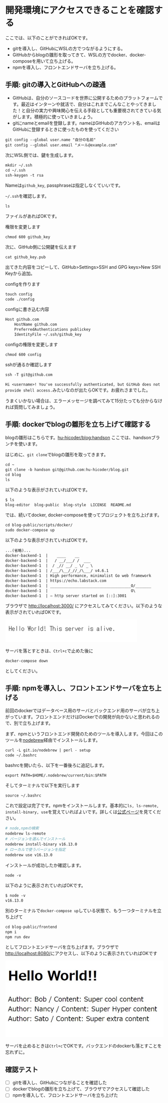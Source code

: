 # 開発環境にアクセスできることを確認する

ここでは、以下のことができればOKです。

- gitを導入し、GitHubにWSLの方でつながるようにする。
- GitHubからblogの雛形を取ってきて、WSLの方でdocker、docker-composeを用いて立ち上げる。
- npmを導入し、フロントエンドサーバを立ち上げる。

## 手順: gitの導入とGitHubへの疎通

- GitHubは、自分のソースコードを世界に公開するためのプラットフォームです。最近はインターンや就活で、自分はこれまでこんなことやってきました！と自分の実力や興味関心を伝える手段としても重要視されてきている気がします。積極的に使っていきましょう。
- gitにnameとemailを登録します。nameはGitHubのアカウント名、emailはGitHubに登録するときに使ったものを使ってください

```
git config --global user.name "自分の名前"
git config --global user.email "メール@example.com"
```

次にWSL側では、鍵を生成します。

```
mkdir ~/.ssh
cd ~/.ssh
ssh-keygen -t rsa
```

Nameは`github_key`, passphraseは指定しなくていいです。

`~/.ssh`を確認します。

```
ls
```

ファイルがあればOKです。

権限を変更します

```
chmod 600 github_key
```

次に、GitHub側に公開鍵を伝えます

```
cat github_key.pub
```

出てきた内容をコピーして、GitHub>Settings>SSH and GPG keys>New SSH Keyから追加。

configを作ります

```
touch config
code ./config
```

configに書き込む内容

```
Host github.com
    HostName github.com
    PreferredAuthentications publickey
    IdentityFile ~/.ssh/github_key
```

configの権限を変更します

```
chmod 600 config
```

sshが通るか確認します

```
ssh -T git@github.com
```

`Hi <username>! You've successfully authenticated, but GitHub does not provide shell access.`みたいなのが出たらOKです。お疲れさまでした。

うまくいかない場合は、エラーメッセージを調べてみて15分たっても分からなければ質問してみましょう。

## 手順: dockerでblogの雛形を立ち上げて確認する

blogの雛形はこちらです。[hu-hicoder/blog:handson](https://github.com/hu-hicoder/blog/tree/handson) ここでは、handsonブランチを使います。

はじめに、`git clone`でblogの雛形を取ってきます。

```
cd ~
git clone -b handson git@github.com:hu-hicoder/blog.git
cd blog
ls
```

以下のような表示がされていればOKです。

```
$ ls
blog-editor  blog-public  blog-style  LICENSE  README.md
```

では、続いてdocker, docker-composeを使ってプロジェクトを立ち上げます。

```
cd blog-public/scripts/docker/
sudo docker-compose up
```

以下のような表示がされていればOKです。

```
...(省略)...
docker-backend-1  |    ____    __
docker-backend-1  |   / __/___/ /  ___
docker-backend-1  |  / _// __/ _ \/ _ \
docker-backend-1  | /___/\__/_//_/\___/ v4.6.1
docker-backend-1  | High performance, minimalist Go web framework
docker-backend-1  | https://echo.labstack.com
docker-backend-1  | ____________________________________O/_______
docker-backend-1  |                                     O\
docker-backend-1  | ⇨ http server started on [::]:3001
```

ブラウザで [http://localhost:3000/](http://localhost:3000/) にアクセスしてみてください。以下のような表示がされていればOKです。

![image-4](./img/image-4.jpg)

サーバを落とすときは、`Ctrl+c`で止めた後に

```
docker-compose down
```

としてください。

## 手順: npmを導入し、フロントエンドサーバを立ち上げる

前回のdockerではデータベース用のサーバとバックエンド用のサーバが立ち上がっています。フロントエンドだけはDockerでの開発が向かないと思われるので、別で立ち上げます。

まず、npmというフロントエンド開発のためのツールを導入します。今回はこのツールを[nodebrew](https://github.com/hokaccha/nodebrew)経由でインストールします。

```
curl -L git.io/nodebrew | perl - setup
code ~/.bashrc
```

bashrcを開いたら、以下を一番後ろに追記します。

```
export PATH=$HOME/.nodebrew/current/bin:$PATH
```

そしてターミナルで以下を実行します

```
source ~/.bashrc
```

これで設定は完了です。npmをインストールします。基本的に`ls, ls-remote, install-binary, use`を覚えていればよいです。詳しくは[公式ページ](https://github.com/hokaccha/nodebrew)を見てください。

```sh
# node,npmの検索
nodebrew ls-remote
# バージョンを選んでインストール
nodebrew install-binary v16.13.0
# ローカルで使うバージョンを指定
nodebrew use v16.13.0
```

インストールが成功したか確認します。

```
node -v
```

以下のように表示されていればOKです。

```
$ node -v
v16.13.0
```

別のターミナルで`docker-compose up`している状態で、もう一つターミナルを立ち上げて

```
cd blog-public/frontend
npm i
npm run dev
```

としてフロントエンドサーバを立ち上げます。ブラウザで [http://localhost:8080/](http://localhost:8080/)にアクセスし、以下のように表示されていればOKです

![image-5](./img/image-5.jpg)

サーバを止めるときは`Ctrl+c`でOKです。バックエンドのdockerも落とすことを忘れずに。

## 確認テスト

- [ ] gitを導入し、GitHubにつながることを確認した
- [ ] dockerでblogの雛形を立ち上げて、ブラウザでアクセスして確認した
- [ ] npmを導入して、フロントエンドサーバを立ち上げた
